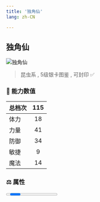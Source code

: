 ```yaml
---
title: '独角仙'
lang: zh-CN

---
```



## 独角仙

![独角仙](https://user-images.githubusercontent.com/78347270/115956346-222b9d00-a537-11eb-99c4-ca98bece351f.gif) 

> 昆虫系 , 5级银卡图鉴<Card :type="1" /> , 可封印 ✅ 


### 💪 能力数值

| 总档次       | 115            |
| :----------- |:-------------:|
| 体力      | 18   <Stars :number="2" />  |
| 力量      | 41   <Stars :number="4" />  |
| 防御      | 34   <Stars :number="3.5" />  | 
| 敏捷      | 9  <Stars :number="1" />  | 
| 魔法      | 14  <Stars :number="1.5" />   | 


### ⚖️ 属性


<Progress earth :number="2" />

<Progress water :number="0" />

<Progress fire :number="0" />

<Progress wind :number="8" />

### ✨ 技能栏 <Strong>7个</Strong>

- 攻击
- 防御

### 👶 1级出现点

- 无





